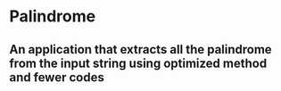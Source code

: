# Palindrome
## An application that extracts all the palindrome from the input string using optimized method and fewer codes
